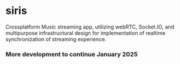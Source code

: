 # siris
Crossplatform Music streaming app, utilizing webRTC, Socket.IO, and multipurpose infrastructural design for implementation of realtime synchronization of streaming experience.

### More development to continue January 2025
